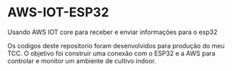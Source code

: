 # AWS-IOT-ESP32
Usando AWS IOT core para receber e enviar informações para o esp32

Os codigos deste repositorio foram desenvolvidos para produção do meu TCC. O objetivo foi construir uma conexão com o ESP32 e a AWS para controlar e monitor um ambiente de cultivo indoor.
